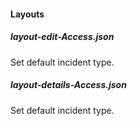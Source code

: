
#### Layouts
##### layout-edit-Access.json
Set default incident type.
##### layout-details-Access.json
Set default incident type.